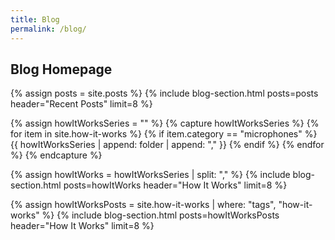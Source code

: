 ```yaml
---
title: Blog
permalink: /blog/
---
```


<div class="content">
<section class="intro intro-layout">
   <h1>Blog Homepage</h1>
</section>	

<!-- RECENT BLOG POSTS  -->
{% assign posts = site.posts %}
{% include blog-section.html posts=posts header="Recent Posts" limit=8 %}

<!-- IN PROGRESS SERIES CAPTURE -->
{% assign howItWorksSeries = "" %}
{% capture howItWorksSeries %}
  {% for item in site.how-it-works %}
    {% if item.category == "microphones" %}
      {{ howItWorksSeries | append: folder | append: "," }}
    {% endif %}
  {% endfor %}
{% endcapture %}

<!-- BLOG SECTION FOR SERIES -->
{% assign howItWorks = howItWorksSeries | split: "," %}
{% include blog-section.html posts=howItWorks header="How It Works" limit=8 %}


<!-- TAGGED POSTS -->
{% assign howItWorksPosts = site.how-it-works | where: "tags", "how-it-works" %}
{% include blog-section.html posts=howItWorksPosts header="How It Works" limit=8 %}

</div>
